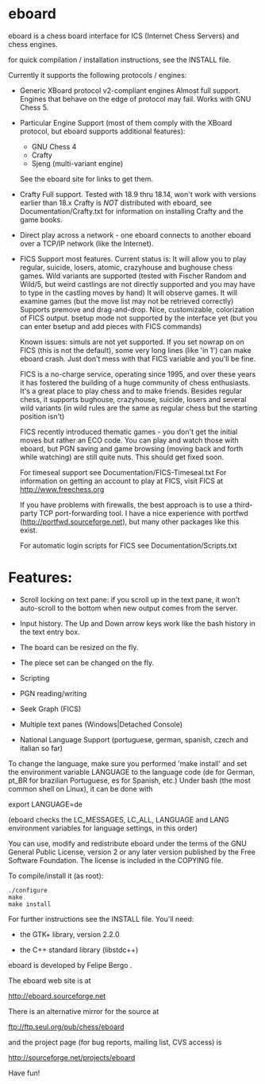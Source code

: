 # eboard

eboard is a chess board interface for ICS (Internet Chess
Servers) and chess engines.

for quick compilation / installation instructions, see the INSTALL file.

Currently it supports the following protocols / engines:

- Generic XBoard protocol v2-compliant engines
   Almost full support. Engines that behave on the edge of
   protocol may fail. Works with GNU Chess 5.

- Particular Engine Support (most of them comply with the
  XBoard protocol, but eboard supports additional features):

  - GNU Chess 4
  - Crafty
  - Sjeng (multi-variant engine)

  See the eboard site for links to get them.

- Crafty
  Full support.
  Tested with 18.9 thru 18.14, won't work with versions earlier
  than 18.x Crafty is *NOT* distributed with eboard, see
  Documentation/Crafty.txt for information on installing Crafty and
  the game books.

- Direct play across a network - one eboard connects to another
  eboard over a TCP/IP network (like the Internet).

- FICS
  Support most features.
  Current status is:
  It will allow you to play regular, suicide, losers, atomic,
  crazyhouse and bughouse chess games. 
  Wild variants are supported (tested with Fischer Random and Wild/5,
  but weird castlings are not directly supported and you may have to
  type in the castling moves by hand)
  It will observe games.
  It will examine games (but the move list may not be retrieved correctly)
  Supports premove and drag-and-drop.
  Nice, customizable, colorization of FICS output.
  bsetup mode not supported by the interface yet (but you can
  enter bsetup and add pieces with FICS commands)

  Known issues: simuls are not yet supported.
  If you set nowrap on on FICS (this is not the default), some
  very long lines (like 'in 1') can make eboard crash. Just don't
  mess with that FICS variable and you'll be fine.

  FICS is a no-charge service, operating since 1995, and over
  these years it has fostered the building of a huge community
  of chess enthusiasts. It's a great place to play chess and
  to make friends. Besides regular chess, it supports bughouse,
  crazyhouse, suicide, losers and several wild variants (in wild
  rules are the same as regular chess but the starting position
  isn't)

  FICS recently introduced thematic games - you don't get the initial
  moves but rather an ECO code. You can play and watch those with eboard,
  but PGN saving and game browsing (moving back and forth while watching)
  are still quite nuts. This should get fixed soon.

  For timeseal support see Documentation/FICS-Timeseal.txt
  For information on getting an account to play at FICS, visit
  FICS at http://www.freechess.org

  If you have problems with firewalls, the best approach is to use
  a third-party TCP port-forwarding tool. I have a nice experience
  with portfwd (http://portfwd.sourceforge.net), but many other
  packages like this exist.

  For automatic login scripts for FICS see Documentation/Scripts.txt

# Features:

- Scroll locking on text pane: if you scroll up in the text
  pane, it won't auto-scroll to the bottom when new output
  comes from the server.

- Input history. The Up and Down arrow keys work like the
  bash history in the text entry box.

- The board can be resized on the fly.

- The piece set can be changed on the fly.

- Scripting

- PGN reading/writing

- Seek Graph (FICS)

- Multiple text panes (Windows|Detached Console)

- National Language Support (portuguese, german, spanish, czech and 
  italian so far)

To change the language, make sure you performed 'make install' and
set the environment variable LANGUAGE to the language code
(de for German, pt_BR for brazilian Portuguese, es for Spanish, etc.)
Under bash (the most common shell on Linux), it can be done with

export LANGUAGE=de

(eboard checks the LC_MESSAGES, LC_ALL, LANGUAGE and LANG
environment variables for language settings, in this order)

You can use, modify and redistribute eboard under the terms of
the GNU General Public License, version 2 or any later version
published by the Free Software Foundation. The license is
included in the COPYING file. 

To compile/install it (as root):

```
./configure
make
make install
```

For further instructions see the INSTALL file. You'll need:

- the GTK+ library, version 2.2.0

- the C++ standard library (libstdc++)

eboard is developed by Felipe Bergo <fbergo at gmail.com>.

The eboard web site is at

  http://eboard.sourceforge.net

There is an alternative mirror for the source at

  ftp://ftp.seul.org/pub/chess/eboard

and the project page (for bug reports, mailing list, CVS
access) is

  http://sourceforge.net/projects/eboard

Have fun!
